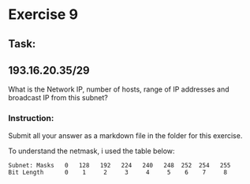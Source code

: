 # Exercise 9

## Task:

## 193.16.20.35/29

What is the Network IP, number of hosts, range of IP addresses and broadcast IP from this subnet?

### Instruction: 
Submit all your answer as a markdown file in the folder for this exercise.

To understand the netmask, i used the table below:

```
Subnet: Masks   0   128   192   224   240   248  252  254   255
Bit Length      0    1     2     3     4     5    6    7     8
```

